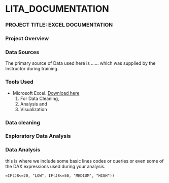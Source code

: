 # LITA_DOCUMENTATION
### PROJECT TITLE: EXCEL DOCUMENTATION
### Project Overview
### Data Sources
The primary source of Data used here is ...... which was supplied by the Instructor during training.
### Tools Used
- Microsoft Excel. [Download here](www.microsoft.com)
  1. For Data Cleaning,
  2. Analysis and
  3. Visualization
### Data cleaning
### Exploratory Data Analysis
### Data Analysis
this is where we include some basic lines codes or queries or even some of the DAX expressions used during your analysis.

```EXCEL
=IF(J8<=20, "LOW", IF(J8<=50, "MEDIUM", "HIGH"))
```
